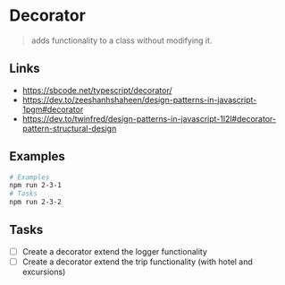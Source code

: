 # Decorator

> adds functionality to a class without modifying it.

## Links

- https://sbcode.net/typescript/decorator/
- https://dev.to/zeeshanhshaheen/design-patterns-in-javascript-1pgm#decorator
- https://dev.to/twinfred/design-patterns-in-javascript-1l2l#decorator-pattern-structural-design

## Examples

```bash
# Examples
npm run 2-3-1
# Tasks
npm run 2-3-2
```

## Tasks

- [ ] Create a decorator extend the logger functionality
- [ ] Create a decorator extend the trip functionality (with hotel and excursions)
